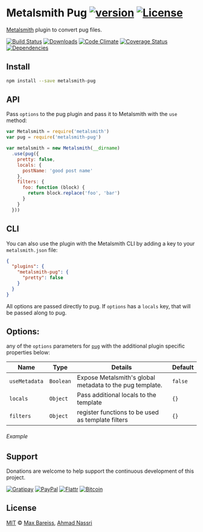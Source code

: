 # Metalsmith Pug [![version][npm-version]][npm-url] [![License][npm-license]][license-url]

[Metalsmith](http://www.metalsmith.io/) plugin to convert pug files.

[![Build Status][travis-image]][travis-url]
[![Downloads][npm-downloads]][npm-url]
[![Code Climate][codeclimate-quality]][codeclimate-url]
[![Coverage Status][codeclimate-coverage]][codeclimate-url]
[![Dependencies][david-image]][david-url]

## Install

```sh
npm install --save metalsmith-pug
```

## API

Pass `options` to the pug plugin and pass it to Metalsmith with the `use` method:

```js
var Metalsmith = require('metalsmith')
var pug = require('metalsmith-pug')

var metalsmith = new Metalsmith(__dirname)
  .use(pug({
    pretty: false,
    locals: {
      postName: 'good post name'
    },
    filters: {
      foo: function (block) {
        return block.replace('foo', 'bar')
      }
    }
  }))
```

## CLI

You can also use the plugin with the Metalsmith CLI by adding a key to your `metalsmith.json` file:

```json
{
  "plugins": {
    "metalsmith-pug": {
      "pretty": false
    }
  }
}
```

All options are passed directly to pug. If `options` has a `locals` key, that will be passed along to pug.

## Options:

any of the `options` parameters for [`pug`](http://jade-lang.com/api/) with the additional plugin specific properties below:


| Name          | Type      | Details                                                   | Default |
| ------------- | --------- | --------------------------------------------------------- | ------- |
| `useMetadata` | `Boolean` | Expose Metalsmith's global metadata to the pug template.  | `false` |
| `locals`      | `Object`  | Pass additional locals to the template                    | `{}`    |
| `filters`     | `Object`  | register functions to be used as template filters         | `{}`    |

###### Example

## Support

Donations are welcome to help support the continuous development of this project.

[![Gratipay][gratipay-image]][gratipay-url]
[![PayPal][paypal-image]][paypal-url]
[![Flattr][flattr-image]][flattr-url]
[![Bitcoin][bitcoin-image]][bitcoin-url]

## License

[MIT](LICENSE) &copy; [Max Bareiss](https://github.com/MaxBareiss), [Ahmad Nassri](https://www.ahmadnassri.com)

[license-url]: https://github.com/ahmadnassri/metalsmith-pug/blob/master/LICENSE

[travis-url]: https://travis-ci.org/ahmadnassri/metalsmith-pug
[travis-image]: https://img.shields.io/travis/ahmadnassri/metalsmith-pug.svg?style=flat-square

[npm-url]: https://www.npmjs.com/package/metalsmith-pug
[npm-license]: https://img.shields.io/npm/l/metalsmith-pug.svg?style=flat-square
[npm-version]: https://img.shields.io/npm/v/metalsmith-pug.svg?style=flat-square
[npm-downloads]: https://img.shields.io/npm/dm/metalsmith-pug.svg?style=flat-square

[codeclimate-url]: https://codeclimate.com/github/ahmadnassri/metalsmith-pug
[codeclimate-quality]: https://img.shields.io/codeclimate/github/ahmadnassri/metalsmith-pug.svg?style=flat-square
[codeclimate-coverage]: https://img.shields.io/codeclimate/coverage/github/ahmadnassri/metalsmith-pug.svg?style=flat-square

[david-url]: https://david-dm.org/ahmadnassri/metalsmith-pug
[david-image]: https://img.shields.io/david/ahmadnassri/metalsmith-pug.svg?style=flat-square

[gratipay-url]: https://www.gratipay.com/ahmadnassri/
[gratipay-image]: https://img.shields.io/gratipay/ahmadnassri.svg?style=flat-square

[paypal-url]: https://www.paypal.com/cgi-bin/webscr?cmd=_s-xclick&hosted_button_id=UJ2B2BTK9VLRS&on0=project&os0=metalsmith-pug
[paypal-image]: http://img.shields.io/badge/paypal-donate-green.svg?style=flat-square

[flattr-url]: https://flattr.com/submit/auto?user_id=codeinchaos&url=https://github.com/ahmadnassri/metalsmith-pug&title=metalsmith-pug&language=&tags=github&category=software
[flattr-image]: http://img.shields.io/badge/flattr-donate-green.svg?style=flat-square

[bitcoin-image]: http://img.shields.io/badge/bitcoin-1Nb46sZRVG3or7pNaDjthcGJpWhvoPpCxy-green.svg?style=flat-square
[bitcoin-url]: https://www.coinbase.com/checkouts/ae383ae6bb931a2fa5ad11cec115191e?name=metalsmith-pug
